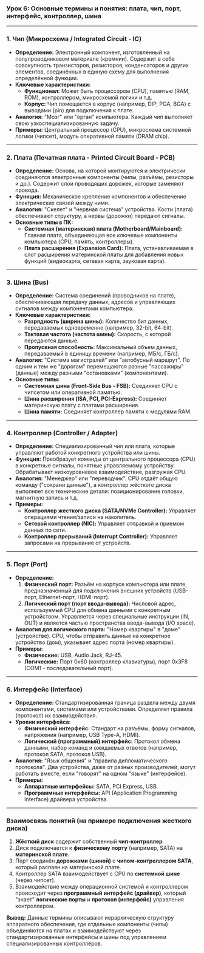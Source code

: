 ### **Урок 6: Основные термины и понятия: плата, чип, порт, интерфейс, контроллер, шина**

---

### **1. Чип (Микросхема / Integrated Circuit - IC)**
*   **Определение:** Электронный компонент, изготовленный на полупроводниковом материале (кремнии). Содержит в себе совокупность транзисторов, резисторов, конденсаторов и других элементов, соединённых в единую схему для выполнения определённой функции.
*   **Ключевые характеристики:**
    *   **Функционал:** Может быть процессором (CPU), памятью (RAM, ROM), контроллером, микросхемой логики и т.д.
    *   **Корпус:** Чип помещается в корпус (например, DIP, PGA, BGA) с выводами (pin) для подключения к плате.
*   **Аналогия:** "Мозг" или "орган" компьютера. Каждый чип выполняет свою узкоспециализированную задачу.
*   **Примеры:** Центральный процессор (CPU), микросхема системной логики (чипсет), модуль оперативной памяти (DRAM chip).

---

### **2. Плата (Печатная плата - Printed Circuit Board - PCB)**
*   **Определение:** Основа, на которой монтируются и электрически соединяются электронные компоненты (чипы, разъёмы, резисторы и др.). Содержит слои проводящих дорожек, которые заменяют провода.
*   **Функция:** Механическое крепление компонентов и обеспечение электрических связей между ними.
*   **Аналогия:** "Скелет" и "нервная система" устройства. Кости (плата) обеспечивают структуру, а нервы (дорожки) передают сигналы.
*   **Основные типы в ПК:**
    *   **Системная (материнская) плата (Motherboard/Mainboard):** Главная плата, объединяющая все ключевые компоненты компьютера (CPU, память, контроллеры).
    *   **Плата расширения (Expansion Card):** Плата, устанавливаемая в слот расширения материнской платы для добавления новых функций (видеокарта, сетевая карта, звуковая карта).

---

### **3. Шина (Bus)**
*   **Определение:** Система соединений (проводников на плате), обеспечивающая передачу данных, адресов и управляющих сигналов между компонентами компьютера.
*   **Ключевые характеристики:**
    *   **Разрядность (ширина шины):** Количество бит данных, передаваемых одновременно (например, 32-bit, 64-bit).
    *   **Тактовая частота (частота шины):** Скорость, с которой передаются данные.
    *   **Пропускная способность:** Максимальный объем данных, передаваемый в единицу времени (например, МБ/с, ГБ/с).
*   **Аналогия:** "Система магистралей" или "автобусный маршрут". По одним и тем же "дорогам" перемещаются разные "пассажиры" (данные) между разными "остановками" (компонентами).
*   **Основные типы:**
    *   **Системная шина (Front-Side Bus - FSB):** Соединяет CPU с чипсетом или оперативной памятью.
    *   **Шина расширения (ISA, PCI, PCI-Express):** Соединяет материнскую плату с платами расширения.
    *   **Шина памяти:** Соединяет контроллер памяти с модулями RAM.

---

### **4. Контроллер (Controller / Adapter)**
*   **Определение:** Специализированный чип или плата, которые управляют работой конкретного устройства или шины.
*   **Функция:** Преобразует команды от центрального процессора (CPU) в конкретные сигналы, понятные управляемому устройству. Обрабатывает низкоуровневое взаимодействие, разгружая CPU.
*   **Аналогия:** "Менеджер" или "переводчик". CPU отдаёт общую команду ("сохрани данные"), а контроллер жёсткого диска выполняет все технические детали: позиционирование головки, магнитную запись и т.д.
*   **Примеры:**
    *   **Контроллер жесткого диска (SATA/NVMe Controller):** Управляет операциями чтения/записи на накопитель.
    *   **Сетевой контроллер (NIC):** Управляет отправкой и приемом данных по сети.
    *   **Контроллер прерываний (Interrupt Controller):** Управляет запросами на прерывание от устройств.

---

### **5. Порт (Port)**
*   **Определение:**
    1.  **Физический порт:** Разъём на корпусе компьютера или плате, предназначенный для подключения внешних устройств (USB-порт, Ethernet-порт, HDMI-порт).
    2.  **Логический порт (порт ввода-вывода):** Числовой адрес, используемый CPU для обмена данными с конкретным устройством. Управляется через специальные инструкции (IN, OUT) и является частью пространства ввода-вывода (I/O space).
*   **Аналогия для логического порта:** "Номер квартиры" в "доме" (устройстве). CPU, чтобы отправить данные на конкретное устройство (дом), указывает адрес порта (номер квартиры).
*   **Примеры:**
    *   **Физические:** USB, Audio Jack, RJ-45.
    *   **Логические:** Порт 0x60 (контроллер клавиатуры), порт 0x3F8 (COM1 - последовательный порт).

---

### **6. Интерфейс (Interface)**
*   **Определение:** Стандартизированная граница раздела между двумя компонентами, системами или устройствами. Определяет правила (протокол) их взаимодействия.
*   **Уровни интерфейса:**
    *   **Физический интерфейс:** Стандарт на разъёмы, форму сигналов, напряжения (например, USB Type-A, HDMI).
    *   **Логический (программный) интерфейс:** Протокол обмена данными, набор команд и ожидаемых ответов (например, протокол SATA, протокол USB).
*   **Аналогия:** "Язык общения" и "правила дипломатического протокола". Два устройства, даже от разных производителей, могут работать вместе, если "говорят" на одном "языке" (интерфейсе).
*   **Примеры:**
    *   **Аппаратные интерфейсы:** SATA, PCI Express, USB.
    *   **Программные интерфейсы:** API (Application Programming Interface) драйвера устройства.

---

### **Взаимосвязь понятий (на примере подключения жесткого диска)**

1.  **Жёсткий диск** содержит собственный **чип-контроллер**.
2.  Диск подключается к **физическому порту** (например, SATA) на **материнской плате**.
3.  Порт соединён **дорожками (шиной)** с **чипом-контроллером SATA**, который распаян на материнской плате.
4.  Контроллер SATA взаимодействует с CPU по **системной шине** (через чипсет).
5.  Взаимодействие между операционной системой и контроллером происходит через **программный интерфейс (драйвер)**, который "знает" **логические порты** и **протокол (интерфейс)** управления контроллером.

**Вывод:** Данные термины описывают иерархическую структуру аппаратного обеспечения, где отдельные компоненты (чипы) объединяются на платах и взаимодействуют через стандартизированные интерфейсы и шины под управлением специализированных контроллеров.